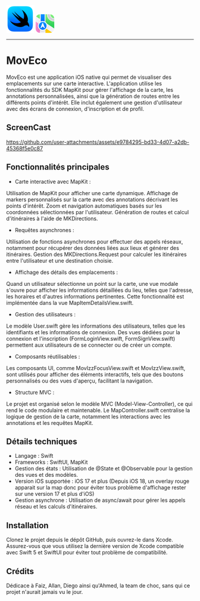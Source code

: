 <a href="https://developer.apple.com/xcode/swiftui/">
  <img src="https://raw.githubusercontent.com/CardinalJV/CardinalJV/main/assets/logo-swift/swiftui-96x96_2x.png" alt="SwiftUI" title="SwiftUI" width="75" height="75"/></a>
<a href="https://developer.apple.com/documentation/mapkit/">
  <img src="https://raw.githubusercontent.com/CardinalJV/CardinalJV/main/assets/logo-swift/maps-96x96_2x.png" alt="MapKit" title="MapKit" width="50" height="50"/>
</a>

----

# MovEco

MovEco est une application iOS native qui permet de visualiser des emplacements sur une carte interactive. L'application utilise les fonctionnalités du SDK MapKit pour gérer l'affichage de la carte, les annotations personnalisées, ainsi que la génération de routes entre les différents points d'intérêt. Elle inclut également une gestion d'utilisateur avec des écrans de connexion, d'inscription et de profil.

## ScreenCast

https://github.com/user-attachments/assets/e9784295-bd33-4d07-a2db-45368f5e0c87

## Fonctionnalités principales 

- Carte interactive avec MapKit :

Utilisation de MapKit pour afficher une carte dynamique.
Affichage de markers personnalisés sur la carte avec des annotations décrivant les points d'intérêt.
Zoom et navigation automatiques basés sur les coordonnées sélectionnées par l'utilisateur.
Génération de routes et calcul d'itinéraires à l'aide de MKDirections.

- Requêtes asynchrones :
  
Utilisation de fonctions asynchrones pour effectuer des appels réseaux, notamment pour récupérer des données liées aux lieux et générer des itinéraires.
Gestion des MKDirections.Request pour calculer les itinéraires entre l'utilisateur et une destination choisie.

- Affichage des détails des emplacements :
  
Quand un utilisateur sélectionne un point sur la carte, une vue modale s'ouvre pour afficher les informations détaillées du lieu, telles que l'adresse, les horaires et d'autres informations pertinentes.
Cette fonctionnalité est implémentée dans la vue MapItemDetailsView.swift.

- Gestion des utilisateurs :
  
Le modèle User.swift gère les informations des utilisateurs, telles que les identifiants et les informations de connexion.
Des vues dédiées pour la connexion et l'inscription (FormLoginView.swift, FormSignView.swift) permettent aux utilisateurs de se connecter ou de créer un compte.

- Composants réutilisables :
  
Les composants UI, comme MovIzzFocusView.swift et MovIzzView.swift, sont utilisés pour afficher des éléments interactifs, tels que des boutons personnalisés ou des vues d'aperçu, facilitant la navigation.

- Structure MVC :
  
Le projet est organisé selon le modèle MVC (Model-View-Controller), ce qui rend le code modulaire et maintenable.
Le MapController.swift centralise la logique de gestion de la carte, notamment les interactions avec les annotations et les requêtes MapKit.

## Détails techniques

- Langage : Swift
- Frameworks : SwiftUI, MapKit
- Gestion des états : Utilisation de @State et @Observable pour la gestion des vues et des modèles.
- Version iOS supportée : iOS 17 et plus (Depuis iOS 18, un overlay rouge apparait sur la map donc pour éviter tous problème d'affichage rester sur une version 17 et plus d'iOS)
- Gestion asynchrone : Utilisation de async/await pour gérer les appels réseau et les calculs d'itinéraires.

## Installation

Clonez le projet depuis le dépôt GitHub, puis ouvrez-le dans Xcode. Assurez-vous que vous utilisez la dernière version de Xcode compatible avec Swift 5 et SwiftUI pour éviter tout problème de compatibilité.

## Crédits

Dédicace à Faiz, Allan, Diego ainsi qu'Ahmed, la team de choc, sans qui ce projet n'aurait jamais vu le jour.
